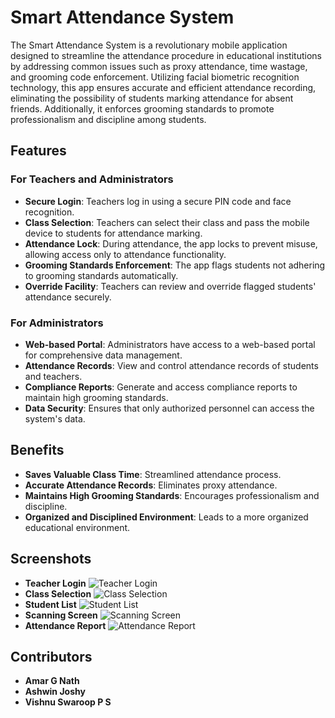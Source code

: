 # Smart Attendance System

The Smart Attendance System is a revolutionary mobile application designed to streamline the attendance procedure in educational institutions by addressing common issues such as proxy attendance, time wastage, and grooming code enforcement. Utilizing facial biometric recognition technology, this app ensures accurate and efficient attendance recording, eliminating the possibility of students marking attendance for absent friends. Additionally, it enforces grooming standards to promote professionalism and discipline among students.

## Features

### For Teachers and Administrators
- **Secure Login**: Teachers log in using a secure PIN code and face recognition.
- **Class Selection**: Teachers can select their class and pass the mobile device to students for attendance marking.
- **Attendance Lock**: During attendance, the app locks to prevent misuse, allowing access only to attendance functionality.
- **Grooming Standards Enforcement**: The app flags students not adhering to grooming standards automatically.
- **Override Facility**: Teachers can review and override flagged students' attendance securely.

### For Administrators
- **Web-based Portal**: Administrators have access to a web-based portal for comprehensive data management.
- **Attendance Records**: View and control attendance records of students and teachers.
- **Compliance Reports**: Generate and access compliance reports to maintain high grooming standards.
- **Data Security**: Ensures that only authorized personnel can access the system's data.

## Benefits
- **Saves Valuable Class Time**: Streamlined attendance process.
- **Accurate Attendance Records**: Eliminates proxy attendance.
- **Maintains High Grooming Standards**: Encourages professionalism and discipline.
- **Organized and Disciplined Environment**: Leads to a more organized educational environment.

## Screenshots
- **Teacher Login**
![Teacher Login](./screenshots/user_login.png)
- **Class Selection**
![Class Selection](./screenshots/user_home.png)
- **Student List**
![Student List](./screenshots/user_studentList.png)
- **Scanning Screen**
![Scanning Screen](./screenshots/userScanning.png)
- **Attendance Report**
![Attendance Report](./screenshots/userSummary.png)

## Contributors

- **Amar G Nath**
- **Ashwin Joshy**
- **Vishnu Swaroop P S**
